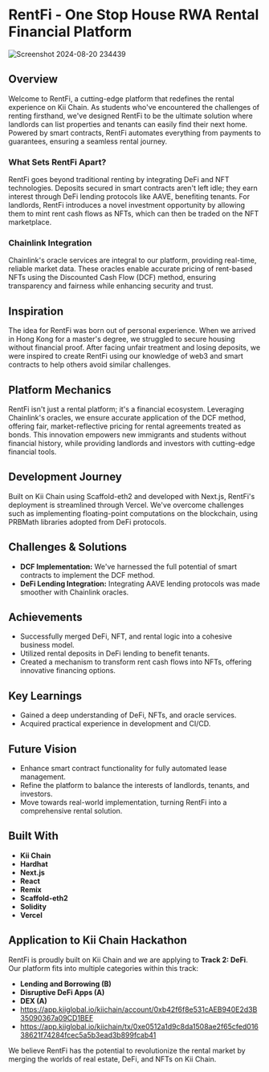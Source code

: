 # RentFi - One Stop House RWA Rental Financial Platform

![Screenshot 2024-08-20 234439](https://github.com/user-attachments/assets/5e166ad9-7bc2-4d0c-a316-07b808ab874f)

## Overview
Welcome to RentFi, a cutting-edge platform that redefines the rental experience on Kii Chain. As students who've encountered the challenges of renting firsthand, we've designed RentFi to be the ultimate solution where landlords can list properties and tenants can easily find their next home. Powered by smart contracts, RentFi automates everything from payments to guarantees, ensuring a seamless rental journey.

### What Sets RentFi Apart?
RentFi goes beyond traditional renting by integrating DeFi and NFT technologies. Deposits secured in smart contracts aren't left idle; they earn interest through DeFi lending protocols like AAVE, benefiting tenants. For landlords, RentFi introduces a novel investment opportunity by allowing them to mint rent cash flows as NFTs, which can then be traded on the NFT marketplace.

### Chainlink Integration
Chainlink's oracle services are integral to our platform, providing real-time, reliable market data. These oracles enable accurate pricing of rent-based NFTs using the Discounted Cash Flow (DCF) method, ensuring transparency and fairness while enhancing security and trust.

## Inspiration
The idea for RentFi was born out of personal experience. When we arrived in Hong Kong for a master's degree, we struggled to secure housing without financial proof. After facing unfair treatment and losing deposits, we were inspired to create RentFi using our knowledge of web3 and smart contracts to help others avoid similar challenges.

## Platform Mechanics
RentFi isn't just a rental platform; it's a financial ecosystem. Leveraging Chainlink's oracles, we ensure accurate application of the DCF method, offering fair, market-reflective pricing for rental agreements treated as bonds. This innovation empowers new immigrants and students without financial history, while providing landlords and investors with cutting-edge financial tools.

## Development Journey
Built on Kii Chain using Scaffold-eth2 and developed with Next.js, RentFi's deployment is streamlined through Vercel. We've overcome challenges such as implementing floating-point computations on the blockchain, using PRBMath libraries adopted from DeFi protocols.

## Challenges & Solutions
- **DCF Implementation:** We've harnessed the full potential of smart contracts to implement the DCF method.
- **DeFi Lending Integration:** Integrating AAVE lending protocols was made smoother with Chainlink oracles.

## Achievements
- Successfully merged DeFi, NFT, and rental logic into a cohesive business model.
- Utilized rental deposits in DeFi lending to benefit tenants.
- Created a mechanism to transform rent cash flows into NFTs, offering innovative financing options.

## Key Learnings
- Gained a deep understanding of DeFi, NFTs, and oracle services.
- Acquired practical experience in development and CI/CD.

## Future Vision
- Enhance smart contract functionality for fully automated lease management.
- Refine the platform to balance the interests of landlords, tenants, and investors.
- Move towards real-world implementation, turning RentFi into a comprehensive rental solution.

## Built With
- **Kii Chain**
- **Hardhat**
- **Next.js**
- **React**
- **Remix**
- **Scaffold-eth2**
- **Solidity**
- **Vercel**

## Application to Kii Chain Hackathon
RentFi is proudly built on Kii Chain and we are applying to **Track 2: DeFi**. Our platform fits into multiple categories within this track:

- **Lending and Borrowing (B)**
- **Disruptive DeFi Apps (A)**
- **DEX (A)**
- https://app.kiiglobal.io/kiichain/account/0xb42f6f8e531cAEB940E2d3B35090367a09CD1BEF
- https://app.kiiglobal.io/kiichain/tx/0xe0512a1d9c8da1508ae2f65cfed01638621f74284fcec5a5b3ead3b899fcab41

We believe RentFi has the potential to revolutionize the rental market by merging the worlds of real estate, DeFi, and NFTs on Kii Chain.
